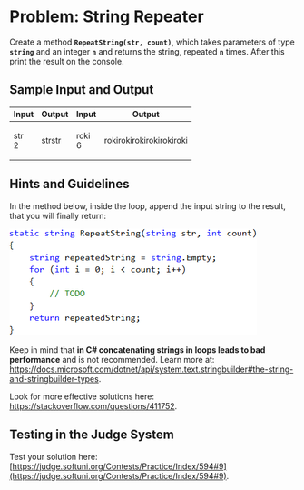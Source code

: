 # Problem: String Repeater

Create a method **`RepeatString(str, count)`**, which takes parameters of type **`string`** and an integer **`n`** and returns the string, repeated **`n`** times. After this print the result on the console.

## Sample Input and Output

| Input           | Output | Input            | Output                   |
| --------------- | ------ | ---------------- | ------------------------ |
| <p>str<br>2</p> | strstr | <p>roki<br>6</p> | rokirokirokirokirokiroki |

## Hints and Guidelines

In the method below, inside the loop, append the input string to the result, that you will finally return:

![](../../../assets/chapter-10-images/21.Repeated-string-01.png)

Keep in mind that **in C# concatenating strings in loops leads to bad performance** and is not recommended. Learn more at: https://docs.microsoft.com/dotnet/api/system.text.stringbuilder#the-string-and-stringbuilder-types.

Look for more effective solutions here: https://stackoverflow.com/questions/411752.

## Testing in the Judge System

Test your solution here: [https://judge.softuni.org/Contests/Practice/Index/594#9](https://judge.softuni.org/Contests/Practice/Index/594#9).
